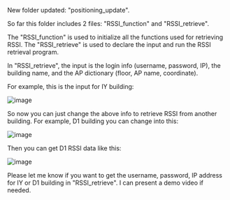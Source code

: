 New folder updated: "positioning_update". 

So far this folder includes 2 files: "RSSI_function" and "RSSI_retrieve".

The "RSSI_function" is used to initialize all the functions used for retrieving RSSI.
The "RSSI_retrieve" is used to declare the input and run the RSSI retrieval program.

In "RSSI_retrieve", the input is the login info (username, password, IP), the building name, and the AP dictionary (floor, AP name, coordinate). 

For example, this is the input for IY building:

![image](https://github.com/NTUST-BMW-Lab/IY-aruba-crawler/assets/102983698/10f49679-9ccf-4b17-8775-ab6cfb52bc0e)

So now you can just change the above info to retrieve RSSI from another building. For example, D1 building you can change into this:

![image](https://github.com/NTUST-BMW-Lab/IY-aruba-crawler/assets/102983698/bfdca4fd-6bfe-4ba4-901f-f64eb67ca029)

Then you can get D1 RSSI data like this:

![image](https://github.com/NTUST-BMW-Lab/IY-aruba-crawler/assets/102983698/e98bad89-aa5e-4c73-8892-cb7433538fd7)

Please let me know if you want to get the username, password, IP address for IY or D1 building in "RSSI_retrieve".
I can present a demo video if needed.
